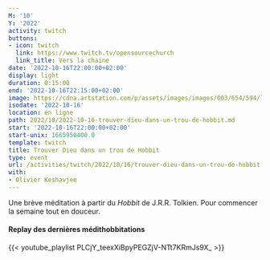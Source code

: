 ```yaml
---
M: '10'
Y: '2022'
activity: twitch
buttons:
- icon: twitch
  link: https://www.twitch.tv/opensourcechurch
  link_title: Vers la chaine
date: '2022-10-16T22:00:00+02:00'
display: light
duration: 0:15:00
end: '2022-10-16T22:15:00+02:00'
image: https://cdna.artstation.com/p/assets/images/images/003/654/594/large/sam-robberechts-finalrender1.jpg
isodate: '2022-10-16'
location: en ligne
path: 2022/10/2022-10-16-trouver-dieu-dans-un-trou-de-hobbit.md
start: '2022-10-16T22:00:00+02:00'
start-unix: 1665950400.0
template: twitch
title: Trouver Dieu dans un trou de Hobbit
type: event
url: /activities/twitch/2022/10/16/trouver-dieu-dans-un-trou-de-hobbit
with:
- Olivier Keshavjee
---
```

Une brève méditation à partir du *Hobbit* de J.R.R. Tolkien. Pour commencer la semaine tout en douceur.



#### Replay des dernières médithobbitations

{{< youtube_playlist PLCjY_teexXiBpyPEGZjV-NTt7KRmJs9X_ >}}